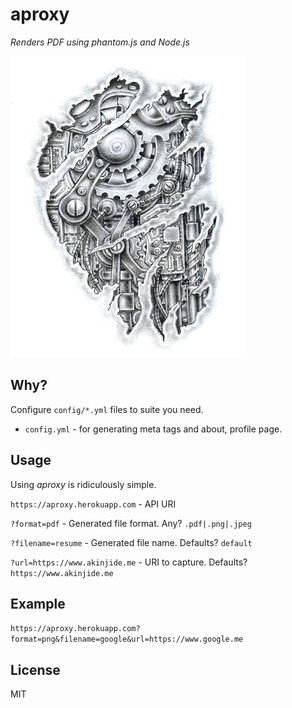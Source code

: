 # aproxy

*Renders PDF using phantom.js and Node.js*

![Capture Sketch][]


## Why?

Configure `config/*.yml` files to suite you need.

  - `config.yml` - for generating meta tags and about, profile page.

## Usage

Using *aproxy* is ridiculously simple.

`https://aproxy.herokuapp.com` - API URI

`?format=pdf` - Generated file format. Any? `.pdf|.png|.jpeg`

`?filename=resume` - Generated file name. Defaults? `default`

`?url=https://www.akinjide.me` - URI to capture. Defaults? `https://www.akinjide.me`

## Example

`https://aproxy.herokuapp.com?format=png&filename=google&url=https://www.google.me`

## License

MIT

  [Capture Sketch]: /_static/capture-sketch.jpg "Capture Sketch"
